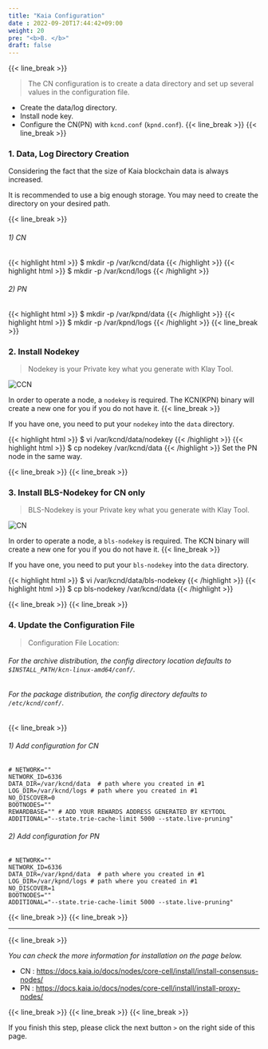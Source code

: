 ```yaml
---
title: "Kaia Configuration"
date : 2022-09-20T17:44:42+09:00
weight: 20
pre: "<b>B. </b>"
draft: false
---
```

{{< line_break >}}
>The CN configuration is to create a data directory and set up several values in the configuration file.
* Create the data/log directory.
* Install node key.
* Configure the CN(PN) with `kcnd.conf` (`kpnd.conf`).
  {{< line_break >}}
  {{< line_break >}}


### 1. Data, Log Directory Creation
Considering the fact that the size of Kaia blockchain data is always increased. &nbsp;

It is recommended to use a big enough storage. You may need to create the directory on your desired path.

{{< line_break >}}

###### 1) CN
{{< highlight html >}}
$ mkdir -p /var/kcnd/data
{{< /highlight >}}
{{< highlight html >}}
$ mkdir -p /var/kcnd/logs
{{< /highlight >}}

###### 2) PN
{{< highlight html >}}
$ mkdir -p /var/kpnd/data
{{< /highlight >}}
{{< highlight html >}}
$ mkdir -p /var/kpnd/logs
{{< /highlight >}}
{{< line_break >}}


### 2. Install Nodekey
> Nodekey is your Private key what you generate with Klay Tool.

![CCN](https://raw.githubusercontent.com/klaytn/klaytn-pre-cypress-setup-workshop/main/static/images/nodekey.png)

In order to operate a node, a `nodekey` is required. The KCN(KPN) binary will create a new one for you if you do not have it. {{< line_break >}}

If you have one, you need to put your `nodekey` into the `data` directory.


{{< highlight html >}}
$ vi /var/kcnd/data/nodekey
{{< /highlight >}}
{{< highlight html >}}
$ cp nodekey /var/kcnd/data
{{< /highlight >}}
Set the PN node in the same way.

{{< line_break >}}
{{< line_break >}}

### 3. Install BLS-Nodekey for CN only
> BLS-Nodekey is your Private key what you generate with Klay Tool.

![CN](https://raw.githubusercontent.com/klaytn/klaytn-pre-cypress-setup-workshop/main/static/images/nodekey.png)

In order to operate a node, a `bls-nodekey` is required. The KCN binary will create a new one for you if you do not have it. {{< line_break >}}

If you have one, you need to put your `bls-nodekey` into the `data` directory.


{{< highlight html >}}
$ vi /var/kcnd/data/bls-nodekey
{{< /highlight >}}
{{< highlight html >}}
$ cp bls-nodekey /var/kcnd/data
{{< /highlight >}}


{{< line_break >}}
{{< line_break >}}

### 4. Update the Configuration File
>Configuration File Location:
###### For the archive distribution, the config directory location defaults to `$INSTALL_PATH/kcn-linux-amd64/conf/`.
###### For the package distribution, the config directory defaults to `/etc/kcnd/conf/`.

{{< line_break >}}

###### 1) Add configuration for CN
```vim
# NETWORK=""
NETWORK_ID=6336
DATA_DIR=/var/kcnd/data  # path where you created in #1
LOG_DIR=/var/kcnd/logs # path where you created in #1
NO_DISCOVER=0
BOOTNODES=""
REWARDBASE="" # ADD YOUR REWARDS ADDRESS GENERATED BY KEYTOOL
ADDITIONAL="--state.trie-cache-limit 5000 --state.live-pruning"
```
###### 2)  Add configuration for PN
```vim
# NETWORK=""
NETWORK_ID=6336
DATA_DIR=/var/kpnd/data  # path where you created in #1
LOG_DIR=/var/kpnd/logs # path where you created in #1
NO_DISCOVER=1
BOOTNODES=""
ADDITIONAL="--state.trie-cache-limit 5000 --state.live-pruning"
```
{{< line_break >}}
{{< line_break >}}

---
{{< line_break >}}

*You can check the more information for installation on the page below.*
* CN : https://docs.kaia.io/docs/nodes/core-cell/install/install-consensus-nodes/
* PN : https://docs.kaia.io/docs/nodes/core-cell/install/install-proxy-nodes/

{{< line_break >}}
{{< line_break >}}
{{< line_break >}}

If you finish this step, please click the next button ```>``` on the right side of this page.
